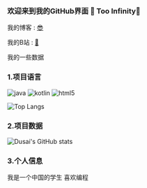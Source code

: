 ### 欢迎来到我的GitHub界面 🥰 Too Infinity🔗
我的博客 : [😎](https://imkalud.github.io/)

我的B站 : [🙂](https://space.bilibili.com/1686297601)

我的一些数据
### 1.项目语言
![java](https://img.shields.io/badge/-Java-pink?style=flat-square&logo=OpenJDK&logoColor=black)
![kotlin](https://img.shields.io/badge/-Kotlin-pink?style=flat-square&logo=kotlin&logoColor=black)
![html5](https://img.shields.io/badge/-Html5-pink?style=flat-square&logo=Html5&logoColor=black)

![Top Langs](https://github-readme-stats.vercel.app/api/top-langs/?username=ImKalud&layout=compact)

### 2.项目数据
![Dusai's GitHub stats](https://github-readme-stats.vercel.app/api?username=ImKalud&show_icons=true)

### 3.个人信息
我是一个中国的学生 喜欢编程
